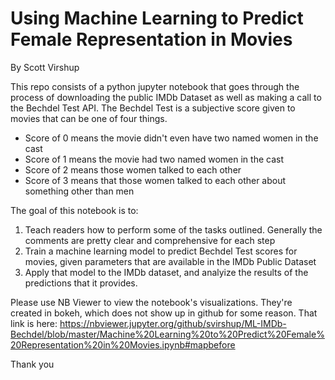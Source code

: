 # Using Machine Learning to Predict Female Representation in Movies
By Scott Virshup

This repo consists of a python jupyter notebook that goes through the process of downloading the public IMDb Dataset as well as making a call to the Bechdel Test API. The Bechdel Test is a subjective score given to movies that can be one of four things.
* Score of 0 means the movie didn't even have two named women in the cast
* Score of 1 means the movie had two named women in the cast
* Score of 2 means those women talked to each other
* Score of 3 means that those women talked to each other about something other than men

The goal of this notebook is to:
1. Teach readers how to perform some of the tasks outlined. Generally the comments are pretty clear and comprehensive for each step
2. Train a machine learning model to predict Bechdel Test scores for movies, given parameters that are available in the IMDb Public Dataset
3. Apply that model to the IMDb dataset, and analyize the results of the predictions that it provides.


Please use NB Viewer to view the notebook's visualizations. They're created in bokeh, which does not show up in github for some reason. That link is here: https://nbviewer.jupyter.org/github/svirshup/ML-IMDb-Bechdel/blob/master/Machine%20Learning%20to%20Predict%20Female%20Representation%20in%20Movies.ipynb#mapbefore


Thank you
